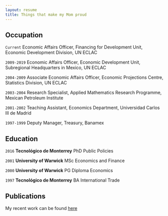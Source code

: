 ```yaml
---
layout: resume
title: Things that make my Mom proud
---
```

## Occupation

`Current` Economic Affairs Officer, Financing for Development Unit, Economic Development Division, UN ECLAC

`2009-2019` Economic Affairs Officer, Economic Development Unit, Subregional Headquarters in Mexico, UN ECLAC

`2004-2009` Associate Economic Affairs Officer, Economic Projections Centre, Statistics Division, UN ECLAC

`2003-2004` Research Specialist, Applied Mathematics Research Programme, Mexican Petroleum Institute

`2001-2002` Teaching Assistant, Economics Department, Universidad Carlos III de Madrid

`1997-1999` Deputy Manager, Treasury, Banamex

## Education

`2016`
__Tecnológico de Monterrey__
PhD Public Policies

`2001`
__University of Warwick__
MSc Economics and Finance 

`2000` __University of Warwick__
PG Diploma Economics

`1997` __Tecnológico de Monterrey__
BA International Trade

## Publications

My recent work can be found [here](https://ideas.repec.org/e/pvi193.html)

<!--
### Journals

`1994`
Article Title, Journal Title

`1994`
Article Title, Journal Title

### Books

`1994`
Book Title, Journal Title

`1994`
Book Title, Journal Title


## Presentations

`1994`
Presentation Title, Conference, <a href="https://MyWebsite.tld/presentation1">Link to Presentation</a> -->


<!-- ### Footer

Last updated: June 2021 -->



